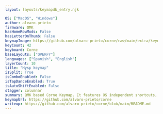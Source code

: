 ```yaml
---
layout: layouts/keymapdb_entry.njk

OS: ["MacOS", "Windows"]
author: alvaro-prieto
firmware: QMK
hasHomeRowMods: False
hasLetterOnThumb: False
keymapImage: https://github.com/alvaro-prieto/corne/raw/main/extra/keymap.png
keyCount: 42
keyboard: Corne
baseLayouts: ["QVERFY"]
languages: ["Spanish", "English"]
layerCount: 10
title: "Hysp keymap"
isSplit: True
isComboEnabled: False
isTapDanceEnabled: True
isAutoShiftEnabled: False
stagger: columnar
summary: QMK based Corne Keymap. It features OS independent shortcuts, custom modifier keys, RGB themes, key sequences, and much more. 
keymapUrl: https://github.com/alvaro-prieto/corne
writeup: https://github.com/alvaro-prieto/corne/blob/main/README.md
---
```

